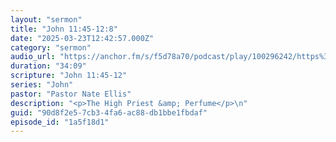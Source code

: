 ```yaml
---
layout: "sermon"
title: "John 11:45-12:8"
date: "2025-03-23T12:42:57.000Z"
category: "sermon"
audio_url: "https://anchor.fm/s/f5d78a70/podcast/play/100296242/https%3A%2F%2Fd3ctxlq1ktw2nl.cloudfront.net%2Fstaging%2F2025-2-24%2F397132391-44100-2-e185fa2c4d7a4.m4a"
duration: "34:09"
scripture: "John 11:45-12"
series: "John"
pastor: "Pastor Nate Ellis"
description: "<p>The High Priest &amp; Perfume</p>\n"
guid: "90d8f2e5-7cb3-4fa6-ac88-db1bbe1fbdaf"
episode_id: "1a5f18d1"
---
```


